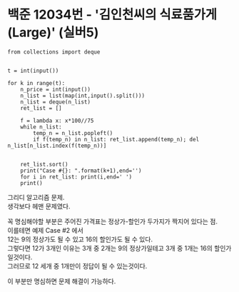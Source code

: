 # 백준 12034번 - '김인천씨의 식료품가게 (Large)' (실버5)

```
from collections import deque


t = int(input())

for k in range(t):
    n_price = int(input())
    n_list = list(map(int,input().split()))
    n_list = deque(n_list)
    ret_list = []

    f = lambda x: x*100//75    
    while n_list:
        temp_n = n_list.popleft()
        if f(temp_n) in n_list: ret_list.append(temp_n); del n_list[n_list.index(f(temp_n))]


    ret_list.sort()
    print("Case #{}: ".format(k+1),end='')
    for i in ret_list: print(i,end=' ')
    print()
```

그리디 알고리즘 문제.  
생각보다 헤맨 문제였다.  

꼭 명심해야할 부분은 주어진 가격표는 정상가-할인가 두가지가 짝지어 있다는 점.  
이를테면 예제 Case #2 에서  
12는 9의 정상가도 될 수 있고 16의 할인가도 될 수 있다.  
그렇다면 12가 3개인 이유는 3개 중 2개는 9의 정상가일테고  3개 중 1개는 16의 할인가일것이다.  
그러므로 12 세개 중 1개만이 정답이 될 수 있는것이다.  

이 부분만 명심하면 문제 해결이 가능하다.